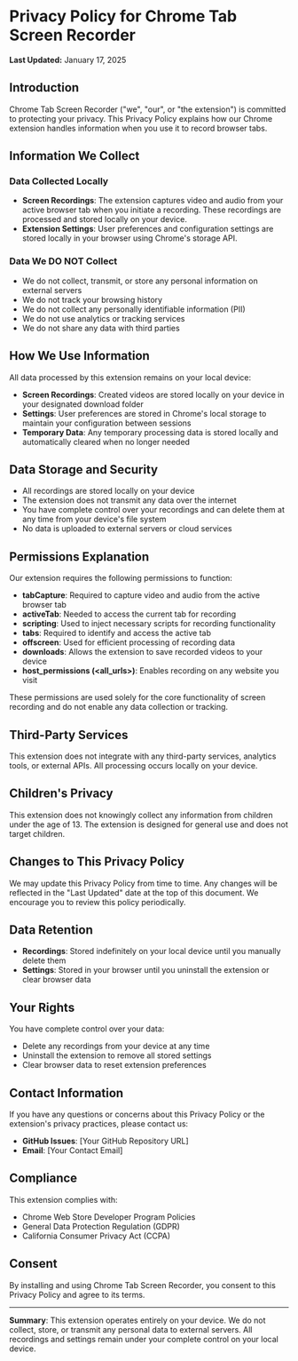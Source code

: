 # Privacy Policy for Chrome Tab Screen Recorder

**Last Updated:** January 17, 2025

## Introduction

Chrome Tab Screen Recorder ("we", "our", or "the extension") is committed to protecting your privacy. This Privacy Policy explains how our Chrome extension handles information when you use it to record browser tabs.

## Information We Collect

### Data Collected Locally

- **Screen Recordings**: The extension captures video and audio from your active browser tab when you initiate a recording. These recordings are processed and stored locally on your device.
- **Extension Settings**: User preferences and configuration settings are stored locally in your browser using Chrome's storage API.

### Data We DO NOT Collect

- We do not collect, transmit, or store any personal information on external servers
- We do not track your browsing history
- We do not collect any personally identifiable information (PII)
- We do not use analytics or tracking services
- We do not share any data with third parties

## How We Use Information

All data processed by this extension remains on your local device:

- **Screen Recordings**: Created videos are stored locally on your device in your designated download folder
- **Settings**: User preferences are stored in Chrome's local storage to maintain your configuration between sessions
- **Temporary Data**: Any temporary processing data is stored locally and automatically cleared when no longer needed

## Data Storage and Security

- All recordings are stored locally on your device
- The extension does not transmit any data over the internet
- You have complete control over your recordings and can delete them at any time from your device's file system
- No data is uploaded to external servers or cloud services

## Permissions Explanation

Our extension requires the following permissions to function:

- **tabCapture**: Required to capture video and audio from the active browser tab
- **activeTab**: Needed to access the current tab for recording
- **scripting**: Used to inject necessary scripts for recording functionality
- **tabs**: Required to identify and access the active tab
- **offscreen**: Used for efficient processing of recording data
- **downloads**: Allows the extension to save recorded videos to your device
- **host_permissions (<all_urls>)**: Enables recording on any website you visit

These permissions are used solely for the core functionality of screen recording and do not enable any data collection or tracking.

## Third-Party Services

This extension does not integrate with any third-party services, analytics tools, or external APIs. All processing occurs locally on your device.

## Children's Privacy

This extension does not knowingly collect any information from children under the age of 13. The extension is designed for general use and does not target children.

## Changes to This Privacy Policy

We may update this Privacy Policy from time to time. Any changes will be reflected in the "Last Updated" date at the top of this document. We encourage you to review this policy periodically.

## Data Retention

- **Recordings**: Stored indefinitely on your local device until you manually delete them
- **Settings**: Stored in your browser until you uninstall the extension or clear browser data

## Your Rights

You have complete control over your data:

- Delete any recordings from your device at any time
- Uninstall the extension to remove all stored settings
- Clear browser data to reset extension preferences

## Contact Information

If you have any questions or concerns about this Privacy Policy or the extension's privacy practices, please contact us:

- **GitHub Issues**: [Your GitHub Repository URL]
- **Email**: [Your Contact Email]

## Compliance

This extension complies with:
- Chrome Web Store Developer Program Policies
- General Data Protection Regulation (GDPR)
- California Consumer Privacy Act (CCPA)

## Consent

By installing and using Chrome Tab Screen Recorder, you consent to this Privacy Policy and agree to its terms.

---

**Summary**: This extension operates entirely on your device. We do not collect, store, or transmit any personal data to external servers. All recordings and settings remain under your complete control on your local device.
